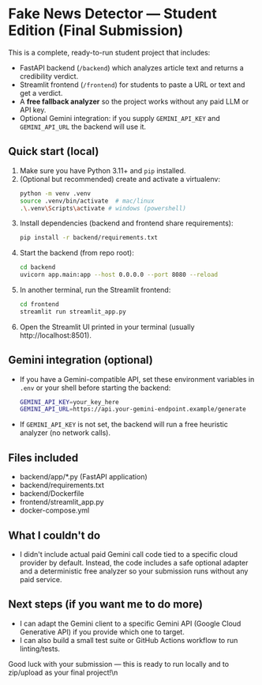 # Fake News Detector — Student Edition (Final Submission)

This is a complete, ready-to-run student project that includes:
- FastAPI backend (`/backend`) which analyzes article text and returns a credibility verdict.
- Streamlit frontend (`/frontend`) for students to paste a URL or text and get a verdict.
- A **free fallback analyzer** so the project works without any paid LLM or API key.
- Optional Gemini integration: if you supply `GEMINI_API_KEY` and `GEMINI_API_URL` the backend will use it.

## Quick start (local)

1. Make sure you have Python 3.11+ and `pip` installed.
2. (Optional but recommended) create and activate a virtualenv:
   ```bash
   python -m venv .venv
   source .venv/bin/activate  # mac/linux
   .\.venv\Scripts\activate # windows (powershell)
   ```
3. Install dependencies (backend and frontend share requirements):
   ```bash
   pip install -r backend/requirements.txt
   ```
4. Start the backend (from repo root):
   ```bash
   cd backend
   uvicorn app.main:app --host 0.0.0.0 --port 8080 --reload
   ```
5. In another terminal, run the Streamlit frontend:
   ```bash
   cd frontend
   streamlit run streamlit_app.py
   ```
6. Open the Streamlit UI printed in your terminal (usually http://localhost:8501).

## Gemini integration (optional)
- If you have a Gemini-compatible API, set these environment variables in `.env` or your shell before starting the backend:
  ```bash
  GEMINI_API_KEY=your_key_here
  GEMINI_API_URL=https://api.your-gemini-endpoint.example/generate
  ```
- If `GEMINI_API_KEY` is not set, the backend will run a free heuristic analyzer (no network calls).

## Files included
- backend/app/*.py (FastAPI application)
- backend/requirements.txt
- backend/Dockerfile
- frontend/streamlit_app.py
- docker-compose.yml

## What I couldn't do
- I didn't include actual paid Gemini call code tied to a specific cloud provider by default. Instead, the code includes a safe optional adapter and a deterministic free analyzer so your submission runs without any paid service.

## Next steps (if you want me to do more)
- I can adapt the Gemini client to a specific Gemini API (Google Cloud Generative API) if you provide which one to target.
- I can also build a small test suite or GitHub Actions workflow to run linting/tests.

Good luck with your submission — this is ready to run locally and to zip/upload as your final project!\n